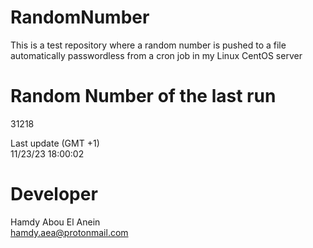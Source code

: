 # RandomNumber    
This is a test repository where a random number is pushed to a file automatically passwordless from a cron job in my Linux CentOS server    
# Random Number of the last run   
31218
      
Last update (GMT +1)    
11/23/23 18:00:02
# Developer    
Hamdy Abou El Anein   
hamdy.aea@protonmail.com
